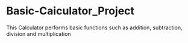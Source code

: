 # Basic-Caiculator_Project
This Calculator performs basic functions such as addition, subtraction, division and multiplication
